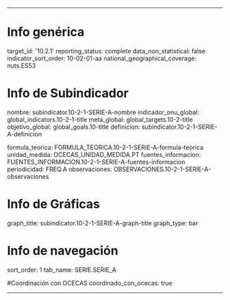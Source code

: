 ---

# Info genérica
target_id: '10.2.1'
reporting_status: complete
data_non_statistical: false
indicator_sort_order: 10-02-01-aa
national_geographical_coverage: nuts.ES53

# Info de Subindicador
nombre: subindicator.10-2-1-SERIE-A-nombre
indicador_onu_global: global_indicators.10-2-1-title
meta_global: global_targets.10-2-title
objetivo_global: global_goals.10-title
definicion: subindicator.10-2-1-SERIE-A-definicion

formula_teorica: FORMULA_TEORICA.10-2-1-SERIE-A-formula-teorica
unidad_medida: OCECAS_UNIDAD_MEDIDA.PT
fuentes_informacion: FUENTES_INFORMACION.10-2-1-SERIE-A-fuentes-informacion
periodicidad: FREQ.A
observaciones: OBSERVACIONES.10-2-1-SERIE-A-observaciones
# Info de Gráficas
graph_title: subindicator.10-2-1-SERIE-A-graph-title
graph_type: bar

# Info de navegación
sort_order: 1
tab_name: SERIE.SERIE_A

#Coordinación con OCECAS
coordinado_con_ocecas: true

---
